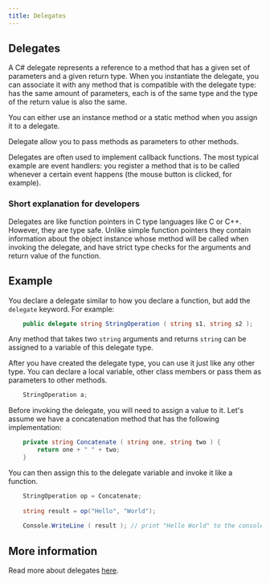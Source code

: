```yaml
---
title: Delegates
---
```

## Delegates

A C# delegate represents a reference to a method that has a given set 
of parameters and a given return type. When you instantiate the delegate, you can associate it with
any method that is compatible with the delegate type: has the same amount of parameters, each is of the
same type and the type of the return value is also the same.

You can either use an instance method or a static method when you assign it to a delegate.

Delegate allow you to pass methods as parameters to other methods. 

Delegates are often used to implement callback functions. The most typical example are event handlers: you register
a method that is to be called whenever a certain event happens (the mouse button is clicked, for example).

### Short explanation for developers

Delegates are like function pointers in C type languages like C or C++. However, they are type safe. 
Unlike simple function pointers they 
contain information about the object instance whose method will be called when invoking the delegate, and have
strict type checks for the arguments and return value of the function.

## Example

You declare a delegate similar to how you declare a function, but add the `delegate` keyword. For example:

```csharp
    public delegate string StringOperation ( string s1, string s2 );
```

Any method that takes two `string` arguments and returns `string` can be assigned to a variable of this delegate type.

After you have created the delegate type, you can use it just like any other type. You can declare a local variable, 
other class members or pass them as parameters to other methods.

```csharp
    StringOperation a;
```    

Before invoking the delegate, you will need to assign a value to it. Let's assume we have a concatenation method 
that has the following implementation:

```csharp
    private string Concatenate ( string one, string two ) {
        return one + " " + two;
    }
```    

You can then assign this to the delegate variable and invoke it like a function.

```csharp
    StringOperation op = Concatenate;
    
    string result = op("Hello", "World");
    
    Console.WriteLine ( result ); // print "Hello World" to the console
```

## More information

Read more about delegates [here](https://docs.microsoft.com/en-us/dotnet/csharp/programming-guide/delegates/).

